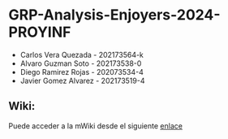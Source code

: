 # GRP-Analysis-Enjoyers-2024-PROYINF

- Carlos Vera Quezada - 202173564-k
- Alvaro Guzman Soto - 202173538-0
- Diego Ramirez Rojas - 202073534-4
- Javier Gomez Alvarez - 202173519-4

## Wiki:

Puede acceder a la mWiki desde el siguiente [enlace](https://github.com/LaCalmaInc/GRP-Analysis-Enjoyers-2024-PROYINF/wiki)
